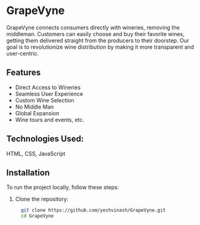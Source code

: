 # GrapeVyne
GrapeVyne connects consumers directly with wineries, removing the middleman. Customers can easily choose and buy their favorite wines, getting them delivered straight from the producers to their doorstep. Our goal is to revolutionize wine distribution by making it more transparent and user-centric.

## Features
  - Direct Access to Wineries
  - Seamless User Experience
  - Custom Wine Selection
  - No Middle Man
  - Global Expansion
  - Wine tours and events, etc.

## Technologies Used:
   HTML, CSS, JavaScript

## Installation
To run the project locally, follow these steps:

1. Clone the repository:
   
   ```bash
     git clone https://github.com/yeshvinash/GrapeVyne.git
     cd GrapeVyne
   ```
